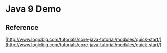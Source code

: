 # Java 9 Demo

## Reference
[http://www.logicbig.com/tutorials/core-java-tutorial/modules/quick-start/](http://www.logicbig.com/tutorials/core-java-tutorial/modules/quick-start/)